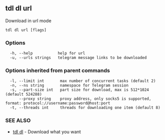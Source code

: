 ## tdl dl url

Download in url mode

```
tdl dl url [flags]
```

### Options

```
  -h, --help           help for url
  -u, --urls strings   telegram message links to be downloaded
```

### Options inherited from parent commands

```
  -l, --limit int       max number of concurrent tasks (default 2)
  -n, --ns string       namespace for Telegram session
  -s, --part-size int   part size for download, max is 512*1024 (default 524288)
      --proxy string    proxy address, only socks5 is supported, format: protocol://username:password@host:port
  -t, --threads int     threads for downloading one item (default 8)
```

### SEE ALSO

* [tdl dl](tdl_dl.md)	 - Download what you want

